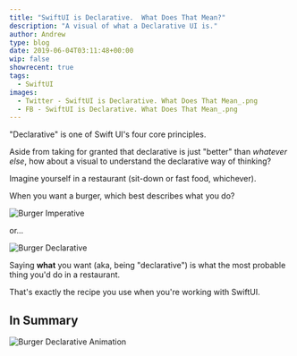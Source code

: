 ```yaml
---
title: "SwiftUI is Declarative.  What Does That Mean?"
description: "A visual of what a Declarative UI is."
author: Andrew
type: blog
date: 2019-06-04T03:11:48+00:00
wip: false
showrecent: true
tags:
  - SwiftUI
images:
  - Twitter - SwiftUI is Declarative. What Does That Mean_.png
  - FB - SwiftUI is Declarative. What Does That Mean_.png
---
```


"Declarative" is one of Swift UI's four core principles.

Aside from taking for granted that declarative is just "better" than *whatever else*, how about a visual to understand the declarative way of thinking?

Imagine yourself in a restaurant (sit-down or fast food, whichever).

When you want a burger, which best describes what you do?

![Burger Imperative](burger-imperative.png)

or...

![Burger Declarative](burger-declarative.png)

Saying **what** you want (aka, being "declarative") is what the most probable thing you'd do in a restaurant.

That's exactly the recipe you use when you're working with SwiftUI.

## In Summary
![Burger Declarative Animation](burger-declarative-animation.gif)
